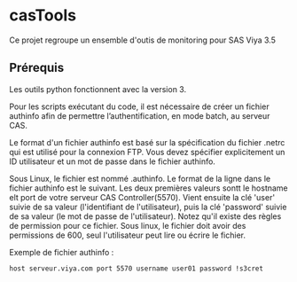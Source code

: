 # casTools
Ce projet regroupe un ensemble d'outis de monitoring pour SAS Viya 3.5

## Prérequis

Les outils python fonctionnent avec la version 3.

Pour les scripts exécutant du code, il est nécessaire de créer un fichier authinfo afin de permettre l’authentification, en mode batch, au serveur CAS.

Le format d'un fichier authinfo est basé sur la spécification du fichier .netrc qui est utilisé pour la connexion FTP. 
Vous devez spécifier explicitement un ID utilisateur et un mot de passe dans le fichier authinfo. 

Sous Linux, le fichier est nommé .authinfo. Le format de la ligne dans le fichier authinfo est le suivant. Les deux premières valeurs  sontt le hostname elt port de votre serveur CAS  Controller(5570). Vient ensuite la clé 'user' suivie de sa valeur (l'identifiant de l'utilisateur), puis la clé 'password' suivie de sa valeur (le mot de passe de l'utilisateur). Notez qu'il existe des règles de permission pour ce fichier. Sous linux, le fichier doit avoir des permissions de 600, seul l'utilisateur peut lire ou écrire le fichier.

Exemple de fichier authinfo :

```
host serveur.viya.com port 5570 username user01 password !s3cret
````

